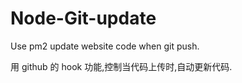 Node-Git-update
===============

Use pm2 update website code when git push.

用 github 的 hook 功能,控制当代码上传时,自动更新代码.
